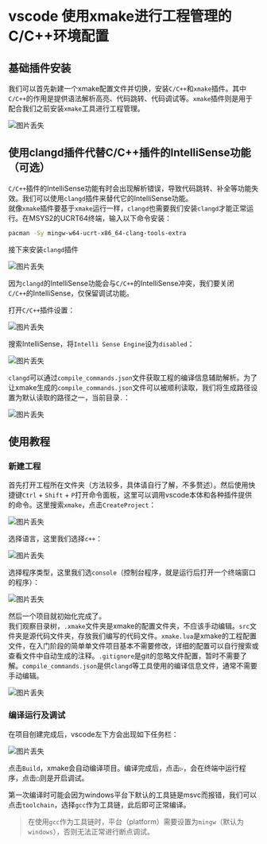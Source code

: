 # vscode 使用xmake进行工程管理的C/C++环境配置

## 基础插件安装

我们可以首先新建一个xmake配置文件并切换，安装`C/C++`和`xmake`插件。其中`C/C++`的作用是提供语法解析高亮、代码跳转、代码调试等。`xmake`插件则是用于配合我们之前安装`xmake`工具进行工程管理。

![图片丢失](img/vscode_xmake_1.jpg "需要安装的插件")

## 使用clangd插件代替C/C++插件的IntelliSense功能（可选）

`C/C++`插件的IntelliSense功能有时会出现解析错误，导致代码跳转、补全等功能失效。我们可以使用`clangd`插件来替代它的IntelliSense功能。  
就像`xmake`插件要基于`xmake`运行一样，`clangd`也需要我们安装`clangd`才能正常运行。在MSYS2的UCRT64终端，输入以下命令安装：

```bash
pacman -Sy mingw-w64-ucrt-x86_64-clang-tools-extra
```

接下来安装`clangd`插件

![图片丢失](img/vscode_xmake_2.jpg "clangd插件")

因为`clangd`的IntelliSense功能会与`C/C++`的IntelliSense冲突，我们要关闭`C/C++`的IntelliSense，仅保留调试功能。

打开`C/C++`插件设置：

![图片丢失](img/vscode_xmake_3.jpg "C/C++插件设置")

搜索IntelliSense，将`Intelli Sense Engine`设为`disabled`：

![图片丢失](img/vscode_xmake_4.jpg "禁用IntelliSense")

`clangd`可以通过`compile_commands.json`文件获取工程的编译信息辅助解析。为了让xmake生成的`compile_commands.json`文件可以被顺利读取，我们将生成路径设置为默认读取的路径之一，当前目录`.`：

![图片丢失](img/vscode_xmake_5.jpg "修改Compile Commands Directory")

## 使用教程

### 新建工程

首先打开工程所在文件夹（方法较多，具体请自行了解，不多赘述）。然后使用快捷键`Ctrl` + `Shift` + `P`打开命令面板，这里可以调用vscode本体和各种插件提供的命令。这里搜索`xmake`，点击`CreateProject`：

![图片丢失](img/vscode_xmake_6.jpg "创建新工程")

选择语言，这里我们选择`c++`：

![图片丢失](img/vscode_xmake_7.jpg "选择语言")

选择程序类型，这里我们选`console`（控制台程序，就是运行后打开一个终端窗口的程序）：

![图片丢失](img/vscode_xmake_8.jpg "选择程序类型")

然后一个项目就初始化完成了。  
我们观察目录树，`.xmake`文件夹是xmake的配置文件夹，不应该手动编辑。`src`文件夹是源代码文件夹，存放我们编写的代码文件。`xmake.lua`是xmake的工程配置文件，在入门阶段的简单单文件项目基本不需要修改，详细的配置可以自行搜索或查看文件中自动生成的注释。`.gitignore`是git的忽略文件配置，暂时不需要了解。`compile_commands.json`是供`clangd`等工具使用的编译信息文件，通常不需要手动编辑。

![图片丢失](img/vscode_xmake_9.jpg "新建工程目录结构")

### 编译运行及调试

在项目创建完成后，vscode左下方会出现如下任务栏：

![图片丢失](img/vscode_xmake_10.jpg "xmake任务栏")

点击`Build`，xmake会自动编译项目。编译完成后，点击`▷`，会在终端中运行程序，点击`▢`则是开启调试。

第一次编译时可能会因为windows平台下默认的工具链是msvc而报错，我们可以点击`toolchain`，选择`gcc`作为工具链，此后即可正常编译。

>在使用`gcc`作为工具链时，平台（platform）需要设置为`mingw`（默认为`windows`），否则无法正常进行断点调试。
